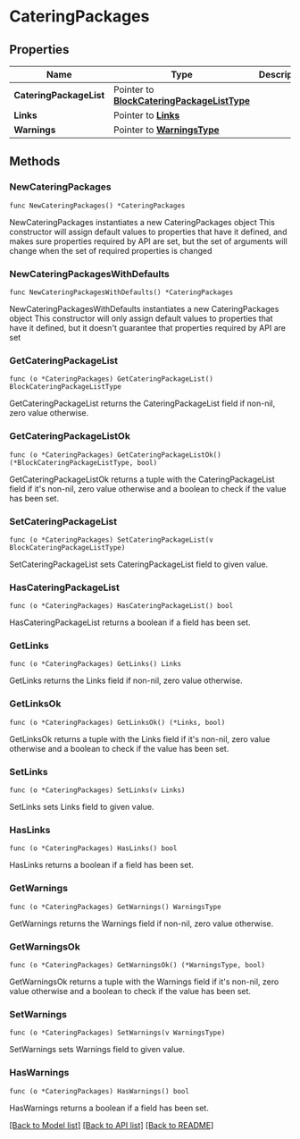 # CateringPackages

## Properties

Name | Type | Description | Notes
------------ | ------------- | ------------- | -------------
**CateringPackageList** | Pointer to [**BlockCateringPackageListType**](BlockCateringPackageListType.md) |  | [optional] 
**Links** | Pointer to [**Links**](Links.md) |  | [optional] 
**Warnings** | Pointer to [**WarningsType**](WarningsType.md) |  | [optional] 

## Methods

### NewCateringPackages

`func NewCateringPackages() *CateringPackages`

NewCateringPackages instantiates a new CateringPackages object
This constructor will assign default values to properties that have it defined,
and makes sure properties required by API are set, but the set of arguments
will change when the set of required properties is changed

### NewCateringPackagesWithDefaults

`func NewCateringPackagesWithDefaults() *CateringPackages`

NewCateringPackagesWithDefaults instantiates a new CateringPackages object
This constructor will only assign default values to properties that have it defined,
but it doesn't guarantee that properties required by API are set

### GetCateringPackageList

`func (o *CateringPackages) GetCateringPackageList() BlockCateringPackageListType`

GetCateringPackageList returns the CateringPackageList field if non-nil, zero value otherwise.

### GetCateringPackageListOk

`func (o *CateringPackages) GetCateringPackageListOk() (*BlockCateringPackageListType, bool)`

GetCateringPackageListOk returns a tuple with the CateringPackageList field if it's non-nil, zero value otherwise
and a boolean to check if the value has been set.

### SetCateringPackageList

`func (o *CateringPackages) SetCateringPackageList(v BlockCateringPackageListType)`

SetCateringPackageList sets CateringPackageList field to given value.

### HasCateringPackageList

`func (o *CateringPackages) HasCateringPackageList() bool`

HasCateringPackageList returns a boolean if a field has been set.

### GetLinks

`func (o *CateringPackages) GetLinks() Links`

GetLinks returns the Links field if non-nil, zero value otherwise.

### GetLinksOk

`func (o *CateringPackages) GetLinksOk() (*Links, bool)`

GetLinksOk returns a tuple with the Links field if it's non-nil, zero value otherwise
and a boolean to check if the value has been set.

### SetLinks

`func (o *CateringPackages) SetLinks(v Links)`

SetLinks sets Links field to given value.

### HasLinks

`func (o *CateringPackages) HasLinks() bool`

HasLinks returns a boolean if a field has been set.

### GetWarnings

`func (o *CateringPackages) GetWarnings() WarningsType`

GetWarnings returns the Warnings field if non-nil, zero value otherwise.

### GetWarningsOk

`func (o *CateringPackages) GetWarningsOk() (*WarningsType, bool)`

GetWarningsOk returns a tuple with the Warnings field if it's non-nil, zero value otherwise
and a boolean to check if the value has been set.

### SetWarnings

`func (o *CateringPackages) SetWarnings(v WarningsType)`

SetWarnings sets Warnings field to given value.

### HasWarnings

`func (o *CateringPackages) HasWarnings() bool`

HasWarnings returns a boolean if a field has been set.


[[Back to Model list]](../README.md#documentation-for-models) [[Back to API list]](../README.md#documentation-for-api-endpoints) [[Back to README]](../README.md)


